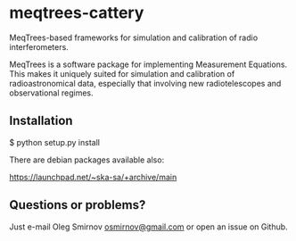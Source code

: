 meqtrees-cattery
================

MeqTrees-based frameworks for simulation and calibration of radio
interferometers.

MeqTrees is a software package for implementing Measurement Equations.
This makes it uniquely suited for simulation and calibration of
radioastronomical data, especially that involving new radiotelescopes and
observational regimes.

Installation
------------

 $ python setup.py install

 There are debian packages available also:

 https://launchpad.net/~ska-sa/+archive/main


Questions or problems?
----------------------

Just e-mail Oleg Smirnov <osmirnov@gmail.com> or open an issue on Github.
